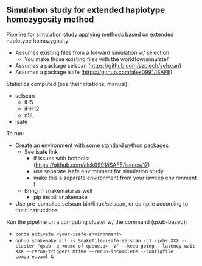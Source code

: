## Simulation study for extended haplotype homozygosity method

Pipeline for simulation study applying methods based on extended haplotype homozygosity
- Assumes existing files from a forward simulation w/ selection
	- You make those existing files with the workflow/simulate/
- Assumes a package selscan (https://github.com/szpiech/selscan)
- Assumes a package isafe (https://github.com/alek0991/iSAFE)

Statistics computed (see their citations, manual):
- selscan
	- iHS
	- iHH12
	- nSL
- isafe

To run:
- Create an environment with some standard python packages
	- See isafe link
		- if issues with bcftools: (https://github.com/alek0991/iSAFE/issues/17)
		- use separate isafe environment for simulation study
		- make this a separate environment from your isweep environment !
	- Bring in snakemake as well
		- pip install snakemake
- Use pre-compiled selscan bin/linux/selscan, or compile according to their instructions

Run the pipeline on a computing cluster w/ the command (qsub-based):
- `conda activate <your-isafe-environment>`
- `nohup snakemake all -s Snakefile-isafe-selscan -c1 -jobs XXX --cluster "qsub -q <name-of-queue.q> -V" --keep-going --latency-wait XXX --rerun-triggers mtime --rerun-incomplete --configfile compare.yaml &`
